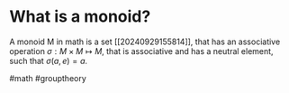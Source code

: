 # What is a monoid?
A monoid M in math is a set [[20240929155814]], that has an associative operation $\sigma: M\times M\mapsto M$, that is associative and 
has a neutral element, such that $\sigma(a, e)=a$.

#math #grouptheory